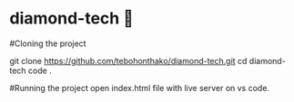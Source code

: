 # diamond-tech 💎


#Cloning the project 

git clone https://github.com/tebohonthako/diamond-tech.git
cd diamond-tech
code . 

#Running the project 
open index.html file with live server on vs code. 
